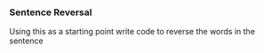 ### Sentence Reversal

Using this as a starting point write code to reverse the words in the sentence